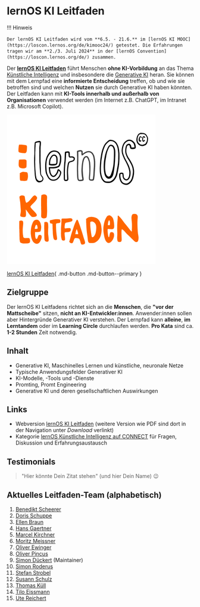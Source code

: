 # lernOS KI Leitfaden

!!! Hinweis

    Der lernOS KI Leitfaden wird vom **6.5. - 21.6.** im [lernOS KI MOOC](https://loscon.lernos.org/de/kimooc24/) getestet. Die Erfahrungen tragen wir am **2./3. Juli 2024** in der [lernOS Convention](https://loscon.lernos.org/de/) zusammen.
    
Der [**lernOS KI Leitfaden**](https://ai.lernos.org/de/) führt Menschen **ohne KI-Vorbildung** an das Thema [Künstliche Intelligenz](https://de.wikipedia.org/wiki/K%C3%BCnstliche_Intelligenz) und insbesondere die [Generative KI](https://en.wikipedia.org/wiki/Generative_artificial_intelligence) heran. Sie können mit dem Lernpfad eine **informierte Entscheidung** treffen, ob und wie sie betroffen sind und welchen **Nutzen** sie durch Generative KI haben könnten. Der Leitfaden kann mit **KI-Tools innerhalb und außerhalb von Organisationen** verwendet werden (im Internet z.B. ChatGPT, im Intranet z.B. Microsoft Copilot).

![](../images/lernos-ai-lernpfad-gif.gif)

[lernOS KI Leitfaden](https://ai.lernos.org/de/){ .md-button .md-button--primary }


## Zielgruppe
Der lernOS KI Leitfadens richtet sich an die **Menschen**, die **"vor der Mattscheibe"** sitzen, **nicht an KI-Entwickler:innen**. Anwender:innen sollen aber Hintergründe Generativer KI verstehen. Der Lernpfad kann **alleine**, **im Lerntandem** oder im **Learning Circle** durchlaufen werden. **Pro Kata** sind ca. **1-2 Stunden** Zeit notwendig.


## Inhalt
- Generative KI, Maschinelles Lernen und künstliche, neuronale Netze
- Typische Anwendungsfelder Generativer KI
- KI-Modelle, -Tools und -Dienste
- Promting, Promt Engineering
- Generative KI und deren gesellschaftlichen Auswirkungen


## Links
- Webversion [lernOS KI Leitfaden](https://ai.lernos.org/de/) (weitere Version wie PDF sind dort in der Navigation unter *Download* verlinkt)
- Kategorie [lernOS Künstliche Intelligenz auf CONNECT](https://community.cogneon.de/c/lernos/lernos-kuenstliche-intelligenz/76) für Fragen, Diskussion und Erfahrungsaustausch


## Testimonials
>   "Hier könnte Dein Zitat stehen" (und hier Dein Name) 😉


## Aktuelles Leitfaden-Team (alphabetisch)
1. [Benedikt Scheerer](https://www.linkedin.com/in/benedikt-scheerer-6020ba18/)
1. [Doris Schuppe](https://www.linkedin.com/in/doschu/)
1. [Ellen Braun](https://www.linkedin.com/in/ellen-braun-work-and-feelgood/)
1. [Hans Gaertner](https://www.linkedin.com/in/hgaertner/)
1. [Marcel Kirchner](https://www.linkedin.com/in/marcelkirchner/)
1. [Moritz Meissner](https://www.linkedin.com/in/moritz-meissner/)
1. [Oliver Ewinger](https://www.linkedin.com/in/oliver-ewinger/)
1. [Oliver Pincus](https://www.linkedin.com/in/oliverpincus/)
1. [Simon Dückert](https://www.linkedin.com/in/simondueckert/) (Maintainer)
1. [Simon Roderus](https://www.linkedin.com/in/simon-roderus/)
1. [Stefan Strobel](https://www.linkedin.com/in/stefan-strobel-haiilo/)
1. [Susann Schulz](https://www.linkedin.com/in/susannschulz/)
1. [Thomas Küll](https://www.linkedin.com/in/thomas-k%C3%BCll-46a5b1162/)
1. [Tilo Eissmann](https://www.linkedin.com/in/tilo-ei%C3%9Fmann-09a58369/)
1. [Ute Reichert](https://www.linkedin.com/in/ute-reichert-6945141a3/)